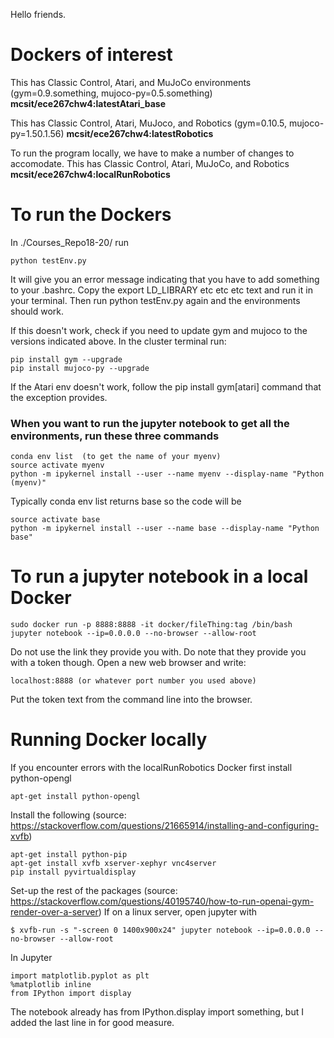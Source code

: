Hello friends.

# Dockers of interest

This has Classic Control, Atari, and MuJoCo environments (gym=0.9.something, mujoco-py=0.5.something)
**mcsit/ece267chw4:latestAtari_base**

This has Classic Control, Atari, MuJoco, and Robotics (gym=0.10.5, mujoco-py=1.50.1.56)
**mcsit/ece267chw4:latestRobotics**

To run the program locally, we have to make a number of changes to accomodate. This has Classic Control, Atari, MuJoCo, and Robotics
**mcsit/ece267chw4:localRunRobotics**

# To run the Dockers

In ./Courses_Repo18-20/ run
```
python testEnv.py
```
It will give you an error message indicating that you have to add something to your .bashrc. Copy the export LD_LIBRARY etc etc etc text and run it in your terminal. Then run python testEnv.py again and the environments should work.

If this doesn't work, check if you need to update gym and mujoco to the versions indicated above. In the cluster terminal run:

```
pip install gym --upgrade
pip install mujoco-py --upgrade
```

If the Atari env doesn't work, follow the pip install gym[atari] command that the exception provides.


### When you want to run the jupyter notebook to get all the environments, run these three commands
```
conda env list  (to get the name of your myenv)
source activate myenv
python -m ipykernel install --user --name myenv --display-name "Python (myenv)"
```

Typically conda env list returns base so the code will be
```
source activate base
python -m ipykernel install --user --name base --display-name "Python base"
```

# To run a jupyter notebook in a local Docker
```
sudo docker run -p 8888:8888 -it docker/fileThing:tag /bin/bash
jupyter notebook --ip=0.0.0.0 --no-browser --allow-root
```

Do not use the link they provide you with. Do note that they provide you with a token though. Open a new web browser and write:

```
localhost:8888 (or whatever port number you used above)
```

Put the token text from the command line into the browser.

# Running Docker locally
If you encounter errors with the localRunRobotics Docker first install python-opengl
```
apt-get install python-opengl
```

Install the following (source: https://stackoverflow.com/questions/21665914/installing-and-configuring-xvfb)
```
apt-get install python-pip
apt-get install xvfb xserver-xephyr vnc4server
pip install pyvirtualdisplay
```

Set-up the rest of the packages (source: https://stackoverflow.com/questions/40195740/how-to-run-openai-gym-render-over-a-server)
If on a linux server, open jupyter with
```
$ xvfb-run -s "-screen 0 1400x900x24" jupyter notebook --ip=0.0.0.0 --no-browser --allow-root
```

In Jupyter
```
import matplotlib.pyplot as plt
%matplotlib inline
from IPython import display
```
The notebook already has from IPython.display import something, but I added the last line in for good measure.
